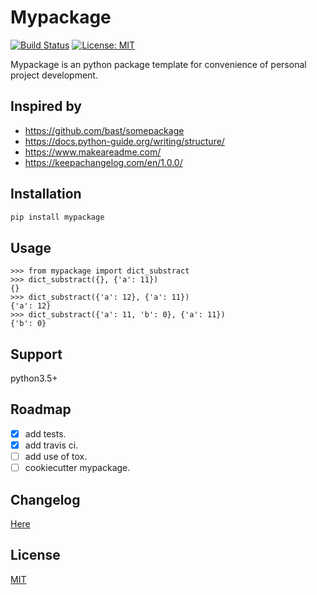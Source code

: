 # Mypackage

[![Build Status](https://travis-ci.org/xuzuoyang/mypackage.svg?branch=master)](https://travis-ci.org/xuzuoyang/mypackage)
[![License: MIT](https://img.shields.io/badge/License-MIT-blue.svg)](LICENSE)

Mypackage is an python package template for convenience of personal project development.

## Inspired by

- https://github.com/bast/somepackage
- https://docs.python-guide.org/writing/structure/
- https://www.makeareadme.com/
- https://keepachangelog.com/en/1.0.0/

## Installation

```bash
pip install mypackage
```

## Usage

```
>>> from mypackage import dict_substract
>>> dict_substract({}, {'a': 11})
{}
>>> dict_substract({'a': 12}, {'a': 11})
{'a': 12}
>>> dict_substract({'a': 11, 'b': 0}, {'a': 11})
{'b': 0}
```

## Support

python3.5+

## Roadmap

- [x] add tests.
- [x] add travis ci.
- [ ] add use of tox.
- [ ] cookiecutter mypackage.

## Changelog

[Here](docs/CHANGELOG.md)

## License
[MIT](LICENSE)
